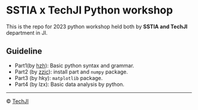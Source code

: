 # SSTIA x TechJI Python workshop

This is the repo for 2023 python workshop held both by **SSTIA and TechJI** department in JI.

## Guideline

- Part1(by [hzh](https://github.com/Alan-Heoooh)): Basic python syntax and grammar.
- Part2 (by [zzjc](https://github.com/zzjc1234)): install part and `numpy` package.
- Part3 (by hky): `matplotlib` package.
- Part4 (by lzx): Basic data analysis by python.

---

© [TechJI](https://github.com/TechJI-2023)

